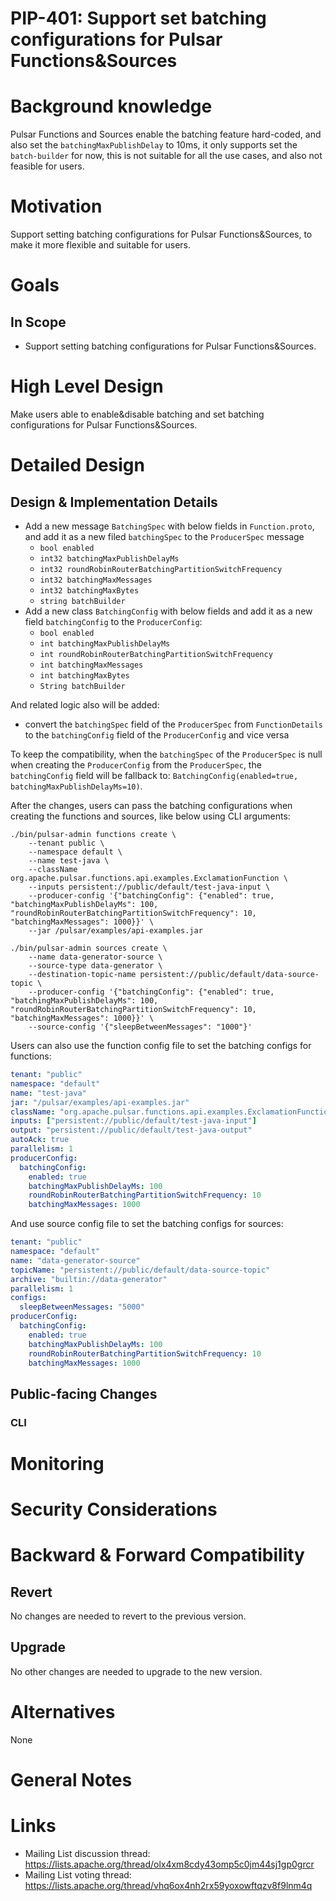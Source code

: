 # PIP-401: Support set batching configurations for Pulsar Functions&Sources

# Background knowledge

Pulsar Functions and Sources enable the batching feature hard-coded, and also set the `batchingMaxPublishDelay` to 10ms, it only
supports set the `batch-builder` for now, this is not suitable for all the use cases, and also not feasible for users.

# Motivation

Support setting batching configurations for Pulsar Functions&Sources, to make it more flexible and suitable for users.

# Goals

## In Scope

- Support setting batching configurations for Pulsar Functions&Sources.

# High Level Design

Make users able to enable&disable batching and set batching configurations for Pulsar Functions&Sources.

# Detailed Design

## Design & Implementation Details

- Add a new message `BatchingSpec` with below fields in `Function.proto`, and add it as a new filed `batchingSpec` to the `ProducerSpec` message
  - `bool enabled`
  - `int32 batchingMaxPublishDelayMs`
  - `int32 roundRobinRouterBatchingPartitionSwitchFrequency`
  - `int32 batchingMaxMessages`
  - `int32 batchingMaxBytes`
  - `string batchBuilder`
- Add a new class `BatchingConfig` with below fields and add it as a new field `batchingConfig` to the `ProducerConfig`:
  - `bool enabled`
  - `int batchingMaxPublishDelayMs`
  - `int roundRobinRouterBatchingPartitionSwitchFrequency`
  - `int batchingMaxMessages`
  - `int batchingMaxBytes`
  - `String batchBuilder`

And related logic also will be added:
- convert the `batchingSpec` field of the `ProducerSpec` from `FunctionDetails` to the `batchingConfig` field of the `ProducerConfig` and vice versa

To keep the compatibility, when the `batchingSpec` of the `ProducerSpec` is null when creating the `ProducerConfig` from the `ProducerSpec`,
the `batchingConfig` field will be fallback to: `BatchingConfig(enabled=true, batchingMaxPublishDelayMs=10)`.

After the changes, users can pass the batching configurations when creating the functions and sources, like below using CLI arguments:

```shell
./bin/pulsar-admin functions create \
    --tenant public \
    --namespace default \
    --name test-java \
    --className org.apache.pulsar.functions.api.examples.ExclamationFunction \
    --inputs persistent://public/default/test-java-input \
    --producer-config '{"batchingConfig": {"enabled": true, "batchingMaxPublishDelayMs": 100, "roundRobinRouterBatchingPartitionSwitchFrequency": 10, "batchingMaxMessages": 1000}}' \
    --jar /pulsar/examples/api-examples.jar
```

```shell
./bin/pulsar-admin sources create \
    --name data-generator-source \
    --source-type data-generator \
    --destination-topic-name persistent://public/default/data-source-topic \
    --producer-config '{"batchingConfig": {"enabled": true, "batchingMaxPublishDelayMs": 100, "roundRobinRouterBatchingPartitionSwitchFrequency": 10, "batchingMaxMessages": 1000}}' \
    --source-config '{"sleepBetweenMessages": "1000"}'
```

Users can also use the function config file to set the batching configs for functions:

```yaml
tenant: "public"
namespace: "default"
name: "test-java"
jar: "/pulsar/examples/api-examples.jar"
className: "org.apache.pulsar.functions.api.examples.ExclamationFunction"
inputs: ["persistent://public/default/test-java-input"]
output: "persistent://public/default/test-java-output"
autoAck: true
parallelism: 1
producerConfig:
  batchingConfig:
    enabled: true
    batchingMaxPublishDelayMs: 100
    roundRobinRouterBatchingPartitionSwitchFrequency: 10
    batchingMaxMessages: 1000
```

And use source config file to set the batching configs for sources:

```yaml
tenant: "public"
namespace: "default"
name: "data-generator-source"
topicName: "persistent://public/default/data-source-topic"
archive: "builtin://data-generator"
parallelism: 1
configs:
  sleepBetweenMessages: "5000"
producerConfig:
  batchingConfig:
    enabled: true
    batchingMaxPublishDelayMs: 100
    roundRobinRouterBatchingPartitionSwitchFrequency: 10
    batchingMaxMessages: 1000
```

## Public-facing Changes

### CLI


# Monitoring


# Security Considerations


# Backward & Forward Compatibility

## Revert

No changes are needed to revert to the previous version.

## Upgrade

No other changes are needed to upgrade to the new version.

# Alternatives

None

# General Notes

# Links

<!--
Updated afterwards
-->
* Mailing List discussion thread: https://lists.apache.org/thread/olx4xm8cdy43omp5c0jm44sj1gp0grcr
* Mailing List voting thread: https://lists.apache.org/thread/vhq6ox4nh2rx59yoxowftqzv8f9lnm4q
